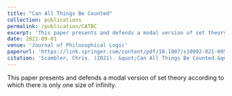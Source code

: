 ```yaml
---
title: "Can All Things Be Counted"
collection: publications
permalink: /publication/CATBC
excerpt: 'This paper presents and defends a modal version of set theory according to which there is only one size of infinity.'
date: 2021-09-01
venue: 'Journal of Philosophical Logic'
paperurl: 'https://link.springer.com/content/pdf/10.1007/s10992-021-09593-w.pdf'
citation: 'Scambler, Chris. (2021). &quot;Can All Things Be Counted.&quot; <i>Journal of Philosophical Logic</i>. 50 (5), 1079-1106.'
---
```

This paper presents and defends a modal version of set theory according to which there is only one size of infinity.
